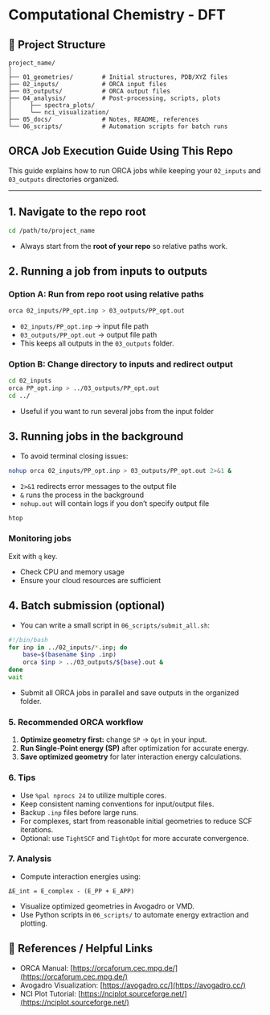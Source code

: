 # Computational Chemistry - DFT

## 📁 Project Structure

```
project_name/
│
├── 01_geometries/        # Initial structures, PDB/XYZ files
├── 02_inputs/            # ORCA input files
├── 03_outputs/           # ORCA output files
├── 04_analysis/          # Post-processing, scripts, plots
│     ├── spectra_plots/
│     └── nci_visualization/
├── 05_docs/              # Notes, README, references
└── 06_scripts/           # Automation scripts for batch runs
```

## ORCA Job Execution Guide Using This Repo

This guide explains how to run ORCA jobs while keeping your `02_inputs` and `03_outputs` directories organized.

---

## 1. Navigate to the repo root

```bash
cd /path/to/project_name
```

* Always start from the **root of your repo** so relative paths work.

## 2. Running a job from inputs to outputs

### Option A: Run from repo root using relative paths

```bash
orca 02_inputs/PP_opt.inp > 03_outputs/PP_opt.out
```

* `02_inputs/PP_opt.inp` → input file path
* `03_outputs/PP_opt.out` → output file path
* This keeps all outputs in the `03_outputs` folder.

### Option B: Change directory to inputs and redirect output

```bash
cd 02_inputs
orca PP_opt.inp > ../03_outputs/PP_opt.out
cd ../
```

* Useful if you want to run several jobs from the input folder

## 3. Running jobs in the background

* To avoid terminal closing issues:

```bash
nohup orca 02_inputs/PP_opt.inp > 03_outputs/PP_opt.out 2>&1 &
```

* `2>&1` redirects error messages to the output file
* `&` runs the process in the background
* `nohup.out` will contain logs if you don’t specify output file

```bash
htop
```

### Monitoring jobs

Exit with `q` key.

* Check CPU and memory usage
* Ensure your cloud resources are sufficient

## 4. Batch submission (optional)

* You can write a small script in `06_scripts/submit_all.sh`:

```bash
#!/bin/bash
for inp in ../02_inputs/*.inp; do
    base=$(basename $inp .inp)
    orca $inp > ../03_outputs/${base}.out &
done
wait
```

* Submit all ORCA jobs in parallel and save outputs in the organized folder.

### 5. Recommended ORCA workflow

1. **Optimize geometry first:** change `SP` → `Opt` in your input.
2. **Run Single-Point energy (SP)** after optimization for accurate energy.
3. **Save optimized geometry** for later interaction energy calculations.

### 6. Tips

* Use `%pal nprocs 24` to utilize multiple cores.
* Keep consistent naming conventions for input/output files.
* Backup `.inp` files before large runs.
* For complexes, start from reasonable initial geometries to reduce SCF iterations.
* Optional: use `TightSCF` and `TightOpt` for more accurate convergence.

### 7. Analysis

* Compute interaction energies using:

```text
ΔE_int = E_complex - (E_PP + E_APP)
```

* Visualize optimized geometries in Avogadro or VMD.
* Use Python scripts in `06_scripts/` to automate energy extraction and plotting.

## 📌 References / Helpful Links

* ORCA Manual: [https://orcaforum.cec.mpg.de/](https://orcaforum.cec.mpg.de/)
* Avogadro Visualization: [https://avogadro.cc/](https://avogadro.cc/)
* NCI Plot Tutorial: [https://nciplot.sourceforge.net/](https://nciplot.sourceforge.net/)
